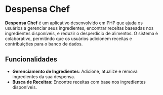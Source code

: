 # Despensa Chef

**Despensa Chef** é um aplicativo desenvolvido em PHP que ajuda os usuários a gerenciar seus ingredientes, encontrar receitas baseadas nos ingredientes disponíveis, e reduzir o desperdício de alimentos. O sistema é colaborativo, permitindo que os usuários adicionem receitas e contribuições para o banco de dados.

## Funcionalidades

- **Gerenciamento de Ingredientes**: Adicione, atualize e remova ingredientes da sua despensa.
- **Busca de Receitas**: Encontre receitas com base nos ingredientes disponíveis.
